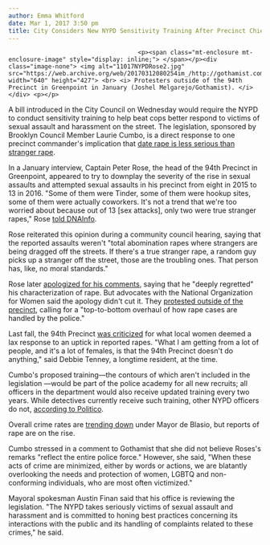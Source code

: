 ```yaml
---
author: Emma Whitford
date: Mar 1, 2017 3:50 pm
title: City Considers New NYPD Sensitivity Training After Precinct Chief Downplayed Date Rape
---
```


	
										<p><span class="mt-enclosure mt-enclosure-image" style="display: inline;"> </span></p><div class="image-none"> <img alt="11017NYPDRose2.jpg" src="https://web.archive.org/web/20170312080254im_/http://gothamist.com/attachments/nyc_ewhitford/11017NYPDRose2.jpg" width="640" height="427"> <br> <i> Protesters outside of the 94th Precinct in Greenpoint in January (Joshel Melgarejo/Gothamist). </i></div> <p></p>

<p>A bill introduced in the City Council on Wednesday would require the NYPD to conduct sensitivity training to help beat cops better respond to victims of sexual assault and harassment on the street. The legislation, sponsored by Brooklyn Council Member Laurie Cumbo, is a direct response to one precinct commander&apos;s implication that <a href="https://web.archive.org/web/20170312080254/http://gothamist.com/2017/01/06/greenpoint_precinct_chief_suggests.php">date rape is less serious than stranger rape</a>. </p>

<p>In a January interview, Captain Peter Rose, the head of the 94th Precinct in Greenpoint, appeared to try to downplay the severity of the rise in sexual assaults and attempted sexual assaults in his precinct from eight in 2015 to 13 in 2016. &quot;Some of them were Tinder, some of them were hookup sites, some of them were actually coworkers. It&apos;s not a trend that we&apos;re too worried about because out of 13 [sex attacks], only two were true stranger rapes,&quot; Rose <a href="https://web.archive.org/web/20170312080254/https://www.dnainfo.com/new-york/20170106/greenpoint/rapes-nypd-arrest">told DNAInfo</a>.</p>

<p>Rose reiterated this opinion during a community council hearing, saying that the reported assaults weren&apos;t &quot;total abomination rapes where strangers are being dragged off the streets. If there&apos;s a true stranger rape, a random guy picks up a stranger off the street, those are the troubling ones. That person has, like, no moral standards.&quot; </p>

<p>Rose later <a href="https://web.archive.org/web/20170312080254/http://gothamist.com/2017/01/09/nypd_date_rape_apology.php">apologized for his comments</a>, saying that he &quot;deeply regretted&quot; his characterization of rape. But advocates with the National Organization for Women said the apology didn&apos;t cut it. They <a href="https://web.archive.org/web/20170312080254/http://gothamist.com/2017/01/10/women_protest_nypd_captains_rape_co.php">protested outside of the precinct</a>, calling for a &quot;top-to-bottom overhaul of how rape cases are handled by the police.&quot; </p>

<p>Last fall, the 94th Precinct <a href="https://web.archive.org/web/20170312080254/http://gothamist.com/2016/09/23/greenpoint_assault_crackdown.php">was criticized</a> for what local women deemed a lax response to an uptick in reported rapes. &quot;What I am getting from a lot of people, and it&apos;s a lot of females, is that the 94th Precinct doesn&apos;t do anything,&quot; said Debbie Tenney, a longtime resident, at the time.</p>

<p>Cumbo&apos;s proposed training&#x2014;the contours of which aren&apos;t included in the legislation &#x2014;would be part of the police academy for all new recruits; all officers in the department would also receive updated training every two years. While detectives currently receive such training, other NYPD officers do not, <a href="https://web.archive.org/web/20170312080254/http://www.politico.com/states/new-york/city-hall/story/2017/02/after-captains-comments-council-proposes-requiring-sexual-assault-sensitivity-training-for-nypd-109930">according to Politico</a>. </p>

<p>Overall crime rates are <a href="https://web.archive.org/web/20170312080254/http://gothamist.com/2017/01/04/new_york_citys_crime_rate.php">trending down</a> under Mayor de Blasio, but reports of rape are on the rise. </p>

<p>Cumbo stressed in a comment to Gothamist that she did not believe Roses&apos;s remarks &quot;reflect the entire police force.&quot; However, she said, &quot;When these acts of crime are minimized, either by words or actions, we are blatantly overlooking the needs and protection of women, LGBTQ and non-conforming individuals, who are most often victimized.&quot; </p>

<p>Mayoral spokesman Austin Finan said that his office is reviewing the legislation. &quot;The NYPD takes seriously victims of sexual assault and harassment and is committed to honing best practices concerning its interactions with the public and its handling of complaints related to these crimes,&quot; he said. </p>					
										
									
				